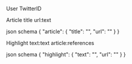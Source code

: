 User
TwitterID


Article
title
url:text

json schema
{
    "article": {
        "title": "",
        "url": ""
    }
}


Highlight
text:text
article:references
<!-- user:references -->

json schema
{
    "highlight": {
        "text": "",
        "url": ""
    }
}

<!-- Fragment
text:text
article:references
highlight:references
paragraph:integer -->